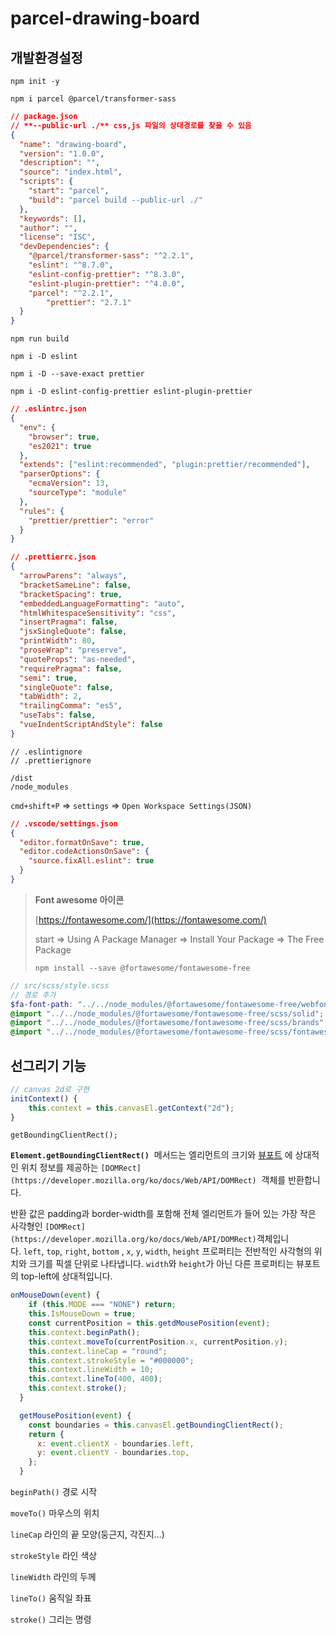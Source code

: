 # parcel-drawing-board

## 개발환경설정

`npm init -y`

`npm i parcel @parcel/transformer-sass`

```json
// package.json
// **--public-url ./** css,js 파일의 상대경로를 찾을 수 있음
{
  "name": "drawing-board",
  "version": "1.0.0",
  "description": "",
  "source": "index.html",
  "scripts": {
    "start": "parcel",
    "build": "parcel build --public-url ./"
  },
  "keywords": [],
  "author": "",
  "license": "ISC",
  "devDependencies": {
    "@parcel/transformer-sass": "^2.2.1",
    "eslint": "^8.7.0",
    "eslint-config-prettier": "^8.3.0",
    "eslint-plugin-prettier": "^4.0.0",
    "parcel": "^2.2.1",
		"prettier": "2.7.1"
  }
}
```

`npm run build`

`npm i -D eslint`

`npm i -D --save-exact prettier`

`npm i -D eslint-config-prettier eslint-plugin-prettier`

```json
// .eslintrc.json
{
  "env": {
    "browser": true,
    "es2021": true
  },
  "extends": ["eslint:recommended", "plugin:prettier/recommended"],
  "parserOptions": {
    "ecmaVersion": 13,
    "sourceType": "module"
  },
  "rules": {
    "prettier/prettier": "error"
  }
}
```

```json
// .prettierrc.json
{
  "arrowParens": "always",
  "bracketSameLine": false,
  "bracketSpacing": true,
  "embeddedLanguageFormatting": "auto",
  "htmlWhitespaceSensitivity": "css",
  "insertPragma": false,
  "jsxSingleQuote": false,
  "printWidth": 80,
  "proseWrap": "preserve",
  "quoteProps": "as-needed",
  "requirePragma": false,
  "semi": true,
  "singleQuote": false,
  "tabWidth": 2,
  "trailingComma": "es5",
  "useTabs": false,
  "vueIndentScriptAndStyle": false
}
```

```
// .eslintignore
// .prettierignore

/dist
/node_modules
```

`cmd+shift+P` ⇒ `settings` ⇒ `Open Workspace Settings(JSON)`

```json
// .vscode/settings.json
{
  "editor.formatOnSave": true,
  "editor.codeActionsOnSave": {
    "source.fixAll.eslint": true 
  }
}
```

> **Font awesome 아이콘**
> 
> 
> [https://fontawesome.com/](https://fontawesome.com/)
> 
> start ⇒ Using A Package Manager ⇒ Install Your Package ⇒  The Free Package 
> 
> `npm install --save @fortawesome/fontawesome-free`
> 

```scss
// src/scss/style.scss
// 경로 추가
$fa-font-path: "../../node_modules/@fortawesome/fontawesome-free/webfonts";
@import "../../node_modules/@fortawesome/fontawesome-free/scss/solid";
@import "../../node_modules/@fortawesome/fontawesome-free/scss/brands";
@import "../../node_modules/@fortawesome/fontawesome-free/scss/fontawesome";
```

## 선그리기 기능

```jsx
// canvas 2d로 구현
initContext() {
    this.context = this.canvasEl.getContext("2d");
}
```

`getBoundingClientRect();`

**`Element.getBoundingClientRect()`**
 메서드는 엘리먼트의 크기와 [뷰포트](https://developer.mozilla.org/ko/docs/Glossary/Viewport)
에 상대적인 위치 정보를 제공하는 `[DOMRect](https://developer.mozilla.org/ko/docs/Web/API/DOMRect)`
 객체를 반환합니다.

반환 값은 padding과 border-width를 포함해 전체 엘리먼트가 들어 있는 가장 작은 사각형인 `[DOMRect](https://developer.mozilla.org/ko/docs/Web/API/DOMRect)`객체입니다. `left`, `top`, `right`, `bottom`
, `x`, `y`, `width`, `height` 프로퍼티는 전반적인 사각형의 위치와 크기를 픽셀 단위로 나타냅니다. `width`와 `height`가 아닌 다른 프로퍼티는 뷰포트의 top-left에 상대적입니다.

```jsx
onMouseDown(event) {
    if (this.MODE === "NONE") return;
    this.IsMouseDown = true;
    const currentPosition = this.getdMousePosition(event);
    this.context.beginPath();
    this.context.moveTo(currentPosition.x, currentPosition.y);
    this.context.lineCap = "round";
    this.context.strokeStyle = "#000000";
    this.context.lineWidth = 10;
    this.context.lineTo(400, 400);
    this.context.stroke();
  }

  getMousePosition(event) {
    const boundaries = this.canvasEl.getBoundingClientRect();
    return {
      x: event.clientX - boundaries.left,
      y: event.clientY - boundaries.top,
    };
  }
```

`beginPath()` 경로 시작

`moveTo()` 마우스의 위치

`lineCap` 라인의 끝 모양(둥근지, 각진지…)

`strokeStyle` 라인 색상

`lineWidth` 라인의 두께

`lineTo()` 움직일 좌표

`stroke()` 그리는 명령
